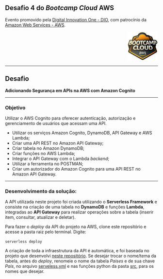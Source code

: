 ## Desafio 4 do ***Bootcamp Cloud* AWS**

Evento promovido pela [Digital Innovation One - DIO](https://www.dio.me/en), com patrocínio da [Amazon Web Services - AWS](https://aws.amazon.com/pt/).

<div align="right">
  <img src="https://github.com/crobertocamilo/Cognito_API_integracao/blob/main/assets/logo_bootcamp.webp?raw=true.webp" alt="logo bootcamp" width=20%/>
</div>

--- 
## Desafio
**Adicionando Segurança em APIs na AWS com Amazon Cognito**

---
### Objetivo

Utilizar o AWS Cognito para oferecer autenticação, autorização e gerenciamento de usuários que acessam uma API.

* Utilizar os serviços Amazon Cognito, DynamoDB, API Gateway e AWS Lambda;
* Criar uma API REST no Amazon API Gateway;
* Criar tabela no Amazon DynamoDB;
* Criar funções no AWS Lambda;
* Integrar o API Gateway com o Lambda *backend*;
* Utilizar a ferramenta no POSTMAN;
* Criar um autorizador do Amazon Cognito para uma API REST no Amazon API Gateway.

---
### Desenvolvimento da solução:

A API utilizada neste projeto foi criada utilizando o **Serverless Framework** e consiste na criação de uma tabela no **DynamoDB** e funções **Lambda**, integradas ao **API Gateway** para realizar operações sobre a tabela (inserir item, consultar, atualizar e deletar).

Para fazer o *deploy* da API do projeto na AWS, clone este repositório e acesse a pasta raiz pelo terminal. Digite:

  `serverless deploy`

A criação de toda a infraestrutura da API é automática, e foi baseada no projeto que desenvolvi [neste repositório](https://github.com/crobertocamilo/Serverless-CRUD-AWS-Python). Se desejar trocar o nome/tema da tabela, antes do *deploy*, renomeie o nome da tabela *Paises* e de sua chave *Pais*, no arquivo [serveless.yml](https://github.com/crobertocamilo/Cognito_API_integracao/blob/main/serverless.yml) e nas funções python da pasta [src](https://github.com/crobertocamilo/Cognito_API_integracao/tree/main/src), para os nomes que desejar.  



